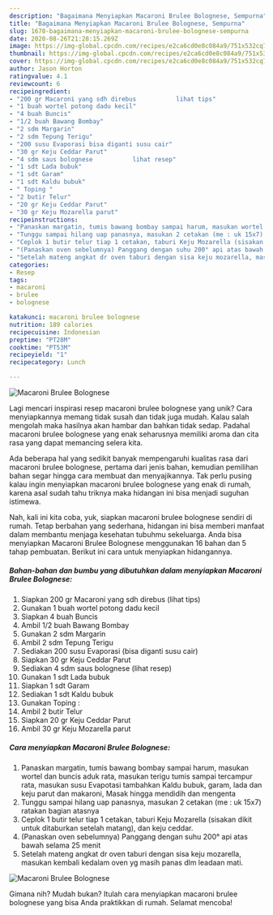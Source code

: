 ```yaml
---
description: "Bagaimana Menyiapkan Macaroni Brulee Bolognese, Sempurna"
title: "Bagaimana Menyiapkan Macaroni Brulee Bolognese, Sempurna"
slug: 1670-bagaimana-menyiapkan-macaroni-brulee-bolognese-sempurna
date: 2020-08-26T21:28:15.269Z
image: https://img-global.cpcdn.com/recipes/e2ca6cd0e8c084a9/751x532cq70/macaroni-brulee-bolognese-foto-resep-utama.jpg
thumbnail: https://img-global.cpcdn.com/recipes/e2ca6cd0e8c084a9/751x532cq70/macaroni-brulee-bolognese-foto-resep-utama.jpg
cover: https://img-global.cpcdn.com/recipes/e2ca6cd0e8c084a9/751x532cq70/macaroni-brulee-bolognese-foto-resep-utama.jpg
author: Jason Horton
ratingvalue: 4.1
reviewcount: 6
recipeingredient:
- "200 gr Macaroni yang sdh direbus           lihat tips"
- "1 buah wortel potong dadu kecil"
- "4 buah Buncis"
- "1/2 buah Bawang Bombay"
- "2 sdm Margarin"
- "2 sdm Tepung Terigu"
- "200 susu Evaporasi bisa diganti susu cair"
- "30 gr Keju Ceddar Parut"
- "4 sdm saus bolognese           lihat resep"
- "1 sdt Lada bubuk"
- "1 sdt Garam"
- "1 sdt Kaldu bubuk"
- " Toping "
- "2 butir Telur"
- "20 gr Keju Ceddar Parut"
- "30 gr Keju Mozarella parut"
recipeinstructions:
- "Panaskan margatin, tumis bawang bombay sampai harum, masukan wortel dan buncis aduk rata, masukan terigu tumis sampai tercampur rata, masukan susu Evapotasi tambahkan Kaldu bubuk, garam, lada dan keju parut dan makaroni, Masak hingga mendidih dan mengenta"
- "Tunggu sampai hilang uap panasnya, masukan 2 cetakan (me : uk 15x7) ratakan bagian atasnya"
- "Ceplok 1 butir telur tiap 1 cetakan, taburi Keju Mozarella (sisakan dikit untuk ditaburkan setelah matang), dan keju ceddar."
- "(Panaskan oven sebelumnya) Panggang dengan suhu 200° api atas bawah selama 25 menit"
- "Setelah mateng angkat dr oven taburi dengan sisa keju mozarella, masukan kembali kedalam oven yg masih panas dlm leadaan mati."
categories:
- Resep
tags:
- macaroni
- brulee
- bolognese

katakunci: macaroni brulee bolognese 
nutrition: 189 calories
recipecuisine: Indonesian
preptime: "PT28M"
cooktime: "PT53M"
recipeyield: "1"
recipecategory: Lunch

---
```



![Macaroni Brulee Bolognese](https://img-global.cpcdn.com/recipes/e2ca6cd0e8c084a9/751x532cq70/macaroni-brulee-bolognese-foto-resep-utama.jpg)

Lagi mencari inspirasi resep macaroni brulee bolognese yang unik? Cara menyiapkannya memang tidak susah dan tidak juga mudah. Kalau salah mengolah maka hasilnya akan hambar dan bahkan tidak sedap. Padahal macaroni brulee bolognese yang enak seharusnya memiliki aroma dan cita rasa yang dapat memancing selera kita.



Ada beberapa hal yang sedikit banyak mempengaruhi kualitas rasa dari macaroni brulee bolognese, pertama dari jenis bahan, kemudian pemilihan bahan segar hingga cara membuat dan menyajikannya. Tak perlu pusing kalau ingin menyiapkan macaroni brulee bolognese yang enak di rumah, karena asal sudah tahu triknya maka hidangan ini bisa menjadi suguhan istimewa.


Nah, kali ini kita coba, yuk, siapkan macaroni brulee bolognese sendiri di rumah. Tetap berbahan yang sederhana, hidangan ini bisa memberi manfaat dalam membantu menjaga kesehatan tubuhmu sekeluarga. Anda bisa menyiapkan Macaroni Brulee Bolognese menggunakan 16 bahan dan 5 tahap pembuatan. Berikut ini cara untuk menyiapkan hidangannya.

<!--inarticleads1-->

##### Bahan-bahan dan bumbu yang dibutuhkan dalam menyiapkan Macaroni Brulee Bolognese:

1. Siapkan 200 gr Macaroni yang sdh direbus           (lihat tips)
1. Gunakan 1 buah wortel potong dadu kecil
1. Siapkan 4 buah Buncis
1. Ambil 1/2 buah Bawang Bombay
1. Gunakan 2 sdm Margarin
1. Ambil 2 sdm Tepung Terigu
1. Sediakan 200 susu Evaporasi (bisa diganti susu cair)
1. Siapkan 30 gr Keju Ceddar Parut
1. Sediakan 4 sdm saus bolognese           (lihat resep)
1. Gunakan 1 sdt Lada bubuk
1. Siapkan 1 sdt Garam
1. Sediakan 1 sdt Kaldu bubuk
1. Gunakan  Toping :
1. Ambil 2 butir Telur
1. Siapkan 20 gr Keju Ceddar Parut
1. Ambil 30 gr Keju Mozarella parut




<!--inarticleads2-->

##### Cara menyiapkan Macaroni Brulee Bolognese:

1. Panaskan margatin, tumis bawang bombay sampai harum, masukan wortel dan buncis aduk rata, masukan terigu tumis sampai tercampur rata, masukan susu Evapotasi tambahkan Kaldu bubuk, garam, lada dan keju parut dan makaroni, Masak hingga mendidih dan mengenta
1. Tunggu sampai hilang uap panasnya, masukan 2 cetakan (me : uk 15x7) ratakan bagian atasnya
1. Ceplok 1 butir telur tiap 1 cetakan, taburi Keju Mozarella (sisakan dikit untuk ditaburkan setelah matang), dan keju ceddar.
1. (Panaskan oven sebelumnya) Panggang dengan suhu 200° api atas bawah selama 25 menit
1. Setelah mateng angkat dr oven taburi dengan sisa keju mozarella, masukan kembali kedalam oven yg masih panas dlm leadaan mati.
<img src="//assets-global.cpcdn.com/assets/icons/button_play-2c75c40dde080a61004c1f40b05d8f140eaff45d7e9e6481dc71c63d2e7c4909.png" alt="Macaroni Brulee Bolognese">



Gimana nih? Mudah bukan? Itulah cara menyiapkan macaroni brulee bolognese yang bisa Anda praktikkan di rumah. Selamat mencoba!

